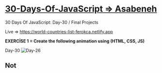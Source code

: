 # [30-Days-Of-JavaScript => Asabeneh](https://github.com/Asabeneh/30-Days-Of-JavaScript/blob/master/30_Day_Mini_project_final/30_day_mini_project_final.md) 

30 Days Of JavaScript: Day-30 / Final Projects

Live => https://world-countries-list-ferokca.netlify.app

**EXERCİSE 1 = Create the following animation using (HTML, CSS, JS)**

Day-30 ![Day-26](https://github.com/Asabeneh/30-Days-Of-JavaScript/blob/master/images/projects/dom_mini_project_countries_object_day_10.1.gif)

## Not
